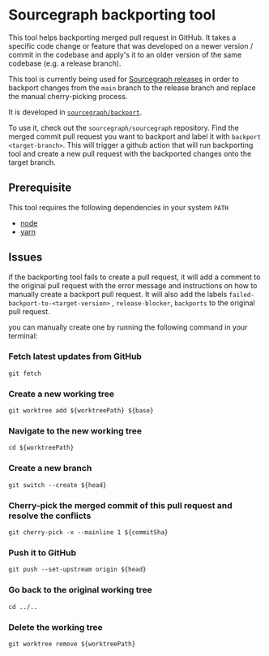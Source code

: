 # Sourcegraph backporting tool

This tool helps backporting merged pull request in GitHub. It takes a specific code change or feature that was developed on a newer version / commit in the codebase and apply's it to an older version of the same codebase (e.g. a release branch).

This tool is currently being used for [Sourcegraph releases](../process/releases/index.md) in order to backport changes from the `main` branch to the release branch and replace the manual cherry-picking process.

It is developed in [`sourcegraph/backport`](https://github.com/sourcegraph/backport).

To use it, check out the `sourcegraph/sourcegraph` repository. Find the merged commit pull request you want to backport and label it with `backport <target-branch>`. This will trigger a github action that will run backporting tool and create a new pull request with the backported changes onto the target branch.

## Prerequisite

This tool requires the following dependencies in your system `PATH`

- [node](https://github.com/nvm-sh/nvm)
- [yarn](https://classic.yarnpkg.com/en/docs/install#mac-stable)

## Issues

if the backporting tool fails to create a pull request, it will add a comment to the original pull request with the error message and instructions on how to manually create a backport pull request.
It will also add the labels `failed-backport-to-<target-version>` , `release-blocker`, `backports` to the original pull request.

you can manually create one by running the following command in your terminal:

### Fetch latest updates from GitHub

`git fetch`

### Create a new working tree

`git worktree add ${worktreePath} ${base}`

### Navigate to the new working tree

`cd ${worktreePath}`

### Create a new branch

`git switch --create ${head}`

### Cherry-pick the merged commit of this pull request and resolve the conflicts

`git cherry-pick -x --mainline 1 ${commitSha}`

### Push it to GitHub

`git push --set-upstream origin ${head}`

### Go back to the original working tree

`cd ../..`

### Delete the working tree

`git worktree remove ${worktreePath}`
